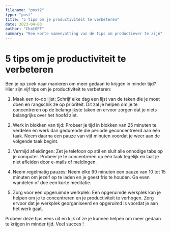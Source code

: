 ```yaml
---
filename: "post2"
type: "post"
title: "5 tips om je productiviteit te verbeteren"
date: 2023-04-03
author: "ChatGPT"
summary: "Een korte samenvatting van de tips om productiever te zijn"
---
```


# 5 tips om je productiviteit te verbeteren

Ben je op zoek naar manieren om meer gedaan te krijgen in minder tijd? Hier zijn vijf tips om je productiviteit te verbeteren:

1. Maak een to-do lijst: Schrijf elke dag een lijst van de taken die je moet doen en rangschik ze op prioriteit. Dit zal je helpen om je te concentreren op de belangrijkste taken en ervoor zorgen dat je niets belangrijks over het hoofd ziet.

2. Werk in blokken van tijd: Probeer je tijd in blokken van 25 minuten te verdelen en werk dan gedurende die periode geconcentreerd aan één taak. Neem daarna een pauze van vijf minuten voordat je weer aan de volgende taak begint.

3. Vermijd afleidingen: Zet je telefoon op stil en sluit alle onnodige tabs op je computer. Probeer je te concentreren op één taak tegelijk en laat je niet afleiden door e-mails of meldingen.

4. Neem regelmatig pauzes: Neem elke 90 minuten een pauze van 10 tot 15 minuten om jezelf op te laden en je geest fris te houden. Ga even wandelen of doe een korte meditatie.

5. Zorg voor een opgeruimde werkplek: Een opgeruimde werkplek kan je helpen om je te concentreren en je productiviteit te verhogen. Zorg ervoor dat je werkplek georganiseerd en opgeruimd is voordat je aan het werk gaat.

Probeer deze tips eens uit en kijk of ze je kunnen helpen om meer gedaan te krijgen in minder tijd. Veel succes !
